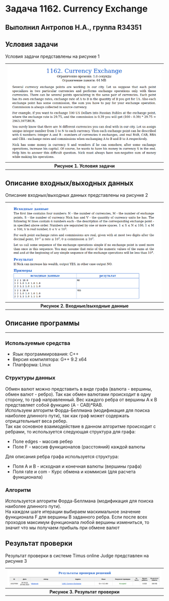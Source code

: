# Задача 1162. Currency Exchange
Выполнил Антропов Н.А., группа R34351
---
## Условия задачи

Условия задачи представлены на рисунке 1

| ![Условия задачи](./img/Task.png) |
|:--:|
| <b>Рисунок 1. Условия задачи</b> |

## Описание входных/выходных данных

Описание входных/выходных данных представлены на рисунке 2

| ![Входные и выходные данные](./img/InputOutput.png) |
|:--:|
| <b>Рисунок 2. Входные/выходные данные</b> |

## Описание программы
---
### Используемые средства

* Язык программирования: C++
* Версия компилятора: G++ 9.2 x64
* Платформа: Linux

### Структуры данных

Обмен валют можно представить в виде графа (валюта - вершины, обмен валют - ребро). Так как обмен валютами происходит в одну сторону, то граф направленный. Вес каждого ребра от вершины A к B представляет собой функцию (A - CAB)*RAB.<br>
Используем алгоритм Форда-Беллмана (модификация для поиска наиболее длинного пути), так как граф может содержать отрицательныет веса ребер.<br>
Так как основное взаимодействие в данном алгоритме происходит с ребрами, то используется следующая структура для графа:
* Поле edges - массив ребер
* Поле F - массив функционалов (расстояний) каждой валюты

Для описания ребра графа используется структура:
* Поля А и B - исходная и конечная валюты (вершины графа)
* Поля rate и com - Курс обмена и коммисия (для расчета функционала)

### Алгоритм

Используется алгоритм Форда-Беллмана (модификация для поиска наиболее длинного пути).<br>
На каждом шаге итерации выбираем маскимальное значение функционала F для вершины B заданного ребра. Если после всех проходов максимум функционала любой вершины измениться, то значит что мы получаем прибыль при обмене валют

## Результат проверки

Результат проверки в системе Timus online Judge представлен на рисунке 3

| ![Результат проверки](./img/Result.png) |
|:--:|
| <b>Рисунок 3. Результат проверки</b> |
